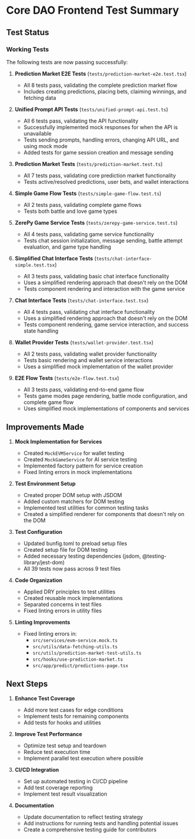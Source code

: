 # Core DAO Frontend Test Summary

## Test Status

### Working Tests
The following tests are now passing successfully:

1. **Prediction Market E2E Tests** (`tests/prediction-market-e2e.test.tsx`)
   - All 8 tests pass, validating the complete prediction market flow
   - Includes creating predictions, placing bets, claiming winnings, and fetching data

2. **Unified Prompt API Tests** (`tests/unified-prompt-api.test.ts`)
   - All 6 tests pass, validating the API functionality
   - Successfully implemented mock responses for when the API is unavailable
   - Tests sending prompts, handling errors, changing API URL, and using mock mode
   - Added tests for game session creation and message sending

3. **Prediction Market Tests** (`tests/prediction-market.test.ts`)
   - All 7 tests pass, validating core prediction market functionality
   - Tests active/resolved predictions, user bets, and wallet interactions

4. **Simple Game Flow Tests** (`tests/simple-game-flow.test.ts`)
   - All 2 tests pass, validating complete game flows
   - Tests both battle and love game types

5. **ZerePy Game Service Tests** (`tests/zerepy-game-service.test.ts`)
   - All 4 tests pass, validating game service functionality
   - Tests chat session initialization, message sending, battle attempt evaluation, and game type handling

6. **Simplified Chat Interface Tests** (`tests/chat-interface-simple.test.tsx`)
   - All 3 tests pass, validating basic chat interface functionality
   - Uses a simplified rendering approach that doesn't rely on the DOM
   - Tests component rendering and interaction with the game service

7. **Chat Interface Tests** (`tests/chat-interface.test.tsx`)
   - All 4 tests pass, validating chat interface functionality
   - Uses a simplified rendering approach that doesn't rely on the DOM
   - Tests component rendering, game service interaction, and success state handling

8. **Wallet Provider Tests** (`tests/wallet-provider.test.tsx`)
   - All 2 tests pass, validating wallet provider functionality
   - Tests basic rendering and wallet service interactions
   - Uses a simplified mock implementation of the wallet provider

9. **E2E Flow Tests** (`tests/e2e-flow.test.tsx`)
   - All 3 tests pass, validating end-to-end game flow
   - Tests game modes page rendering, battle mode configuration, and complete game flow
   - Uses simplified mock implementations of components and services

## Improvements Made

1. **Mock Implementation for Services**
   - Created `MockEVMService` for wallet testing
   - Created `MockGameService` for AI service testing
   - Implemented factory pattern for service creation
   - Fixed linting errors in mock implementations

2. **Test Environment Setup**
   - Created proper DOM setup with JSDOM
   - Added custom matchers for DOM testing
   - Implemented test utilities for common testing tasks
   - Created a simplified renderer for components that doesn't rely on the DOM

3. **Test Configuration**
   - Updated bunfig.toml to preload setup files
   - Created setup file for DOM testing
   - Added necessary testing dependencies (jsdom, @testing-library/jest-dom)
   - All 39 tests now pass across 9 test files

4. **Code Organization**
   - Applied DRY principles to test utilities
   - Created reusable mock implementations
   - Separated concerns in test files
   - Fixed linting errors in utility files

5. **Linting Improvements**
   - Fixed linting errors in:
     - `src/services/evm-service.mock.ts`
     - `src/utils/data-fetching-utils.ts`
     - `src/utils/prediction-market-test-utils.ts`
     - `src/hooks/use-prediction-market.ts`
     - `src/app/predict/predictions-page.tsx`

## Next Steps

1. **Enhance Test Coverage**
   - Add more test cases for edge conditions
   - Implement tests for remaining components
   - Add tests for hooks and utilities

2. **Improve Test Performance**
   - Optimize test setup and teardown
   - Reduce test execution time
   - Implement parallel test execution where possible

3. **CI/CD Integration**
   - Set up automated testing in CI/CD pipeline
   - Add test coverage reporting
   - Implement test result visualization

4. **Documentation**
   - Update documentation to reflect testing strategy
   - Add instructions for running tests and handling potential issues
   - Create a comprehensive testing guide for contributors